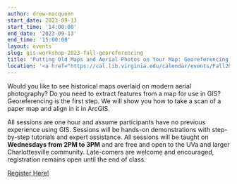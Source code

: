 ```yaml
---
author: drew-macqueen
start_date: 2023-09-13
start_time: '14:00:00'
end_date: '2023-09-13'
end_time: '15:00:00'
layout: events
slug: gis-workshop-2023-fall-georeferencing
title: 'Putting Old Maps and Aerial Photos on Your Map: Georeferencing in ArcGIS Pro'
location: '<a href="https://cal.lib.virginia.edu/calendar/events/Fall2023GISWorkshop2">Register for Zoom Link</a>'
---
```


Would you like to see historical maps overlaid on modern aerial photography?  Do you need to extract features from a map for use in GIS?  Georeferencing is the first step.  We will show you how to take a scan of a paper map and align in it in ArcGIS.

All sessions are one hour and assume participants have no previous experience using GIS.  Sessions will be hands-on demonstrations with step-by-step tutorials and expert assistance.  All sessions will be taught on **Wednesdays from 2PM to 3PM** and are free and open to the UVa and larger Charlottesville community. Late-comers are welcome and encouraged, registration remains open until the end of class.

[Register Here!](https://cal.lib.virginia.edu/calendar/events/Fall2023GISWorkshop2)
